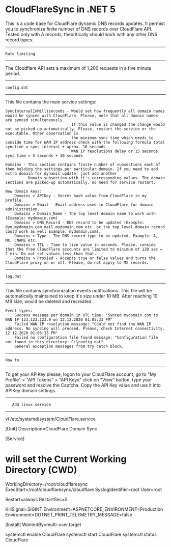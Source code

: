 # CloudFlareSync in .NET 5

This is a code base for CloudFlare dynamic DNS records updates.
It permist you to synchronize finite number of DNS records over CloudFlare API. 
Tested only with A records, theoritically should work with any other DNS record types.


**********************
	Rate limiting
**********************

The Cloudflare API sets a maximum of 1,200 requests in a five minute period.

**********************
	config.dat
**********************

This file contains the main service settings:
	
	SyncIntervalInMilliseconds - Would set how frequently all domain names would be synced with CloudFlare. Please, note that all domain names are synced simultaneously.
							     If this value is changed the change would not be picked-up automatically. Please, restart the service or the executable. Other observation is
								 the minimum sync time which needs to conside time for WAN IP address check with the following formula total synctime = sync interval + aprox. 10 seconds
								 WAN IP resolutions delay or 15 seconds sync time = 5 seconds + 10 seconds
	
	Domains - This section contains finite number of subsections each of them holding the settings per particular domain. If you need to add extra domain for dynamic update, just add another
		      Domain subsection with it's corresponding values. The domain sections are picked-up automatically, no need for service restart.

	New domain keys:
	    Domains > APIKey - Secret hash value from CloudFlare in my profile.
	    Domains > Email - Email address used in CloudFlare for domain administration.
		Domains > Domain_Name - The top level domain name to work with (Example: mydomain.com)
		Domains > DNS_Record - DNS record to be updated (Example: dyn.mydomain.com mail.mydomain.com etc. or the top level domain record could work as well Example: mydomain.com).
		Domains > Type - The DNS record type to be updated. Example: A, MX, CNAME etc.
		Domains > TTL - Time to live value in seconds. Please, conside that the free CloudFlare accounts are limited to minimum of 120 sec = 2 min. Do not set values less than that.
		Domains > Proxied - Accepts true or false values and turns the CloudFlare proxy on or off. Please, do not apply to MX records.

**********************
	log.dat
**********************

This file contains synchronization events notifications. This file will be automatically maintained to keep it's size under 10 MB. After reaching 10 MB size, would be deleted and recreated.

	Event types:
		Success message per domain in UTC time: "Synced mydomain.com to WAN IP 123.123.123.0 on 12.12.2020 01:05:33 PM"
		Failed WAN IP resolution message: "Could not find the WAN IP address. No syncing will proceed. Please, check Internet connectivity. 12.12.2020 01:05:33 PM"
		Failed no configuration file found message: "Configuration file not found in this directory: C:\config.dat"
		General exception messages from try catch block.

**********************
	How to
**********************

To get your APIKey please, logon to your CloudFlare account, go to "My Profile" > "API Tokens" > "API Keys" click on "View" button, type your password and resolve the Captcha. Copy the API Key
value and use it into APIKey domain settings.


******************************
       Add linux service
******************************

vi /etc/systemd/system/CloudFlare.service


[Unit]
Description=CloudFlare Domain Sync

[Service]
# will set the Current Working Directory (CWD)
WorkingDirectory=/root/cloudflaresync
ExecStart=/root/cloudflaresync/cloudflare
SyslogIdentifier=root
User=root

Restart=always
RestartSec=5

KillSignal=SIGINT
Environment=ASPNETCORE_ENVIRONMENT=Production
Environment=DOTNET_PRINT_TELEMETRY_MESSAGE=false

[Install]
WantedBy=multi-user.target

systemctl enable CloudFlare
systemctl start CloudFlare
systemctl status CloudFlare
